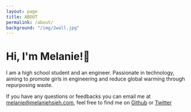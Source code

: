 ```yaml
---
layout: page
title: ABOUT
permalink: /about/
background: "/img/2wall.jpg"
---
```


# Hi, I'm Melanie!👋

I am a high school student and an engineer. Passionate in technology, aiming to promote girls in engineering and reduce global warming through repurposing waste.

If you have any questions or feedbacks you can email me at <melanie@melaniehsieh.com>, feel free to find me on [Github](https://github.com/melaniehsieh) or [Twitter](https://twitter.com/melaniehsieh)
